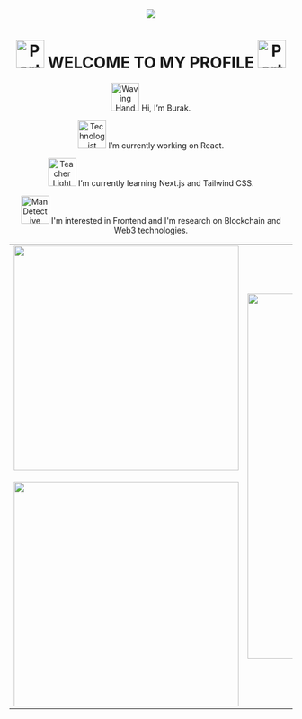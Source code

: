 <div align="center">
<img align="center" src="https://github-widgetbox.vercel.app/api/profile?username=biskendr&data=followers,repositories,stars,commits&theme=darkmode" />
<div>

# <img src="https://raw.githubusercontent.com/Tarikul-Islam-Anik/Animated-Fluent-Emojis/master/Emojis/Activities/Party%20Popper.png" alt="Party Popper" width="50" height="50" /> WELCOME TO MY PROFILE <img src="https://raw.githubusercontent.com/Tarikul-Islam-Anik/Animated-Fluent-Emojis/master/Emojis/Activities/Party%20Popper.png" alt="Party Popper" width="50" height="50" />

<p>
<img src="https://raw.githubusercontent.com/Tarikul-Islam-Anik/Animated-Fluent-Emojis/master/Emojis/Hand%20gestures/Waving%20Hand%20Light%20Skin%20Tone.png"
alt="Waving Hand Light Skin Tone" width="50" height="50" /> 
Hi, I’m Burak.
</p>
  
<p>
<img src="https://raw.githubusercontent.com/Tarikul-Islam-Anik/Animated-Fluent-Emojis/master/Emojis/People%20with%20professions/Technologist%20Light%20Skin%20Tone.png"
alt="Technologist Light Skin Tone" width="50" height="50" /> 
I’m currently working on React.
</p>
  
<p>
<img src="https://raw.githubusercontent.com/Tarikul-Islam-Anik/Animated-Fluent-Emojis/master/Emojis/People%20with%20professions/Teacher%20Light%20Skin%20Tone.png"
alt="Teacher Light Skin Tone" width="50" height="50" /> 
I’m currently learning Next.js and Tailwind CSS.
</p>
  
<p>
<img src="https://raw.githubusercontent.com/Tarikul-Islam-Anik/Animated-Fluent-Emojis/master/Emojis/People%20with%20professions/Man%20Detective%20Light%20Skin%20Tone.png" alt="Man Detective Light Skin Tone" width="50" height="50" />
I'm interested in Frontend and I'm research on Blockchain and Web3 technologies.
</p>

<table cellpadding="0">
<tr style="padding: 0">
<td valign="center">
<div align="center">
<img align="center" style="width: 400px"
src="https://github-readme-stats.vercel.app/api/top-langs/?username=biskendr&theme=dark&hide_border=true&include_all_commits=false&count_private=true&layout=compact" />
<br />
<br />
<img align="center" style="width: 400px"
src="https://github-readme-streak-stats.herokuapp.com/?user=biskendr&theme=dark&hide_border=true" />
</div>
</td>
<td valign="center">
<img align="center" style="width: 650px"
src="https://uncovered-branched-poultry.glitch.me/api/skills?languages=HTML5,CSS3,JS,EcmaScript,TS,SASS,JSON&frameworks=React,Next,Bootstrap,TailwindCSS&tools=git,docker,npm,vercel,netlify,vite,nodejs&libraries=MaterialU,babel,jquery&software=vscode,prettier,Discord,Slack&theme=darkmode&includeNames=true" />
</td>
</tr>
</table>

